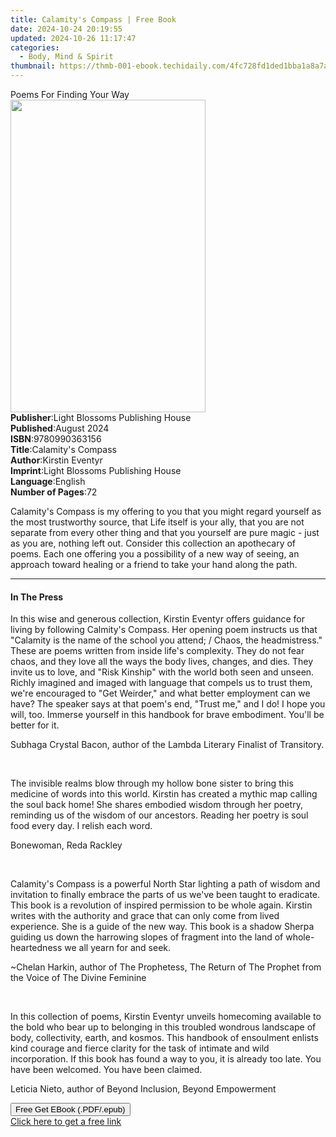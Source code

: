 ```yaml
---
title: Calamity's Compass | Free Book
date: 2024-10-24 20:19:55
updated: 2024-10-26 11:17:47
categories:
  - Body, Mind & Spirit
thumbnail: https://thmb-001-ebook.techidaily.com/4fc728fd1ded1bba1a8a7a83056097060f9f4632bb213458a68fe6db4fd82fd7.jpg
---
```

<main id="book-container">
  <div class="flex flex-col">
    <div class="book-brief flex-1 py-6 px-4 sm:p-6 md:py-10 md:px-8">
      <!-- brief-->
      <div class="book-brief-main">Poems For Finding Your Way</div>
    </div>
    <div
      class="book-meta-info flex-1 grid gap-4 col-start-1 col-end-3 row-start-1 sm:mb-6 sm:grid-cols-4 lg:gap-6 lg:col-start-2 lg:row-end-6 lg:row-span-6 lg:mb-0"
    >
      <div
        class="book-meta-info-left place-content-center mt-4 p-4 text-sm leading-6 col-start-2 col-span-2 dark:text-slate-400"
      >
        <img
          class="w-full h-500 object-cover rounded-lg sm:h-255 sm:col-span-2 lg:col-span-full"
          src="https://img-001-ebook.techidaily.com/d51c33b22883376bda9f78fb6d55b2d47c675882575ca1e2f00e8b5ee718ee09.jpg"
          alt=""
          width="312"
          height="500"
        />
      </div>
      <div
        class="book-meta-info-right mt-2 col-start-1 row-start-2 col-span-3 self-center"
      >
        <!-- meta data  -->
        <div class="flex flex-col px-4 md:px-8">
          <div class="flex-1">
            <strong>Publisher</strong>:<span class="px-2"
              >Light Blossoms Publishing House</span
            >
          </div>
          <div class="flex-1">
            <strong>Published</strong>:<span class="px-2">August 2024</span>
          </div>
          <div class="flex-1">
            <strong>ISBN</strong>:<span class="px-2">9780990363156</span>
          </div>
          <div class="flex-1">
            <strong>Title</strong>:<span class="px-2"
              >Calamity&#39;s Compass</span
            >
          </div>
          <div class="flex-1">
            <strong>Author</strong>:<span class="px-2">Kirstin Eventyr</span>
          </div>
          <div class="flex-1">
            <strong>Imprint</strong>:<span class="px-2"
              >Light Blossoms Publishing House</span
            >
          </div>
          <div class="flex-1">
            <strong>Language</strong>:<span class="px-2">English</span>
          </div>
          <div class="flex-1">
            <strong>Number of Pages</strong>:<span class="px-2">72</span>
          </div>
        </div>
      </div>
    </div>
    <div class="book-description flex-1 py-6 px-4 sm:p-6 md:py-10 md:px-8">
      <div class="book-description-main">
        <div accordion-content="" id="description">
          <p>
            Calamity's Compass is my offering to you that you might regard
            yourself as the most trustworthy source, that Life itself is your
            ally, that you are not separate from every other thing and that you
            yourself are pure magic - just as you are, nothing left out.
            Consider this collection an apothecary of poems. Each one offering
            you a possibility of a new way of seeing, an approach toward healing
            or a friend to take your hand along the path.
          </p>
        </div>
      </div>
    </div>
    <div class="book-excerpts flex-1 py-6 px-4 sm:p-6 md:py-10 md:px-8">
      <!-- excerpts-->
      <div class="book-excerpts-main">
        <hr />
        <h4 class="placeholder placeholder-heading">
          <span>In The Press</span>
        </h4>
        <p></p>
        <p>
          In this wise and generous collection, Kirstin Eventyr offers guidance
          for living by following Calmity's Compass. Her opening poem instructs
          us that "Calamity is the name of the school you attend; / Chaos, the
          headmistress." These are poems written from inside life's complexity.
          They do not fear chaos, and they love all the ways the body lives,
          changes, and dies. They invite us to love, and "Risk Kinship" with the
          world both seen and unseen. Richly imagined and imaged with language
          that compels us to trust them, we're encouraged to "Get Weirder," and
          what better employment can we have? The speaker says at that poem's
          end, "Trust me," and I do! I hope you will, too. Immerse yourself in
          this handbook for brave embodiment. You'll be better for it.
        </p>
        <p>
          Subhaga Crystal Bacon, author of the Lambda Literary Finalist of
          Transitory.
        </p>
        <p><br /></p>
        <p>
          <span style="background-color: rgba(255, 255, 255, 1)"
            >The invisible realms blow through my hollow bone sister to bring
            this medicine of words into this world. Kirstin has</span
          >&nbsp;created a&nbsp;mythic map&nbsp;calling the soul back home!
          She<span style="background-color: rgba(255, 255, 255, 1)"
            >&nbsp;shares embodied wisdom through her poetry, reminding us of
            the wisdom of our ancestors. Reading her poetry is soul food every
            day. I relish each word.</span
          >
        </p>
        <p>
          <span style="background-color: rgba(255, 255, 255, 1)"
            >Bonewoman, Reda Rackley</span
          >
        </p>
        <p><br /></p>
        <p>
          Calamity's Compass is a powerful North Star lighting a path of wisdom
          and invitation to finally embrace the parts of us we've been taught to
          eradicate. This book is a revolution of inspired permission to be
          whole again. Kirstin writes with the authority and grace that can only
          come from lived experience. She is a guide of the new way. This book
          is a shadow Sherpa guiding us down the harrowing slopes of fragment
          into the land of whole-heartedness we all yearn for and seek.
        </p>
        <p>
          ~Chelan Harkin, author of The Prophetess, The Return of The Prophet
          from the Voice of The Divine Feminine
        </p>
        <p><br /></p>
        <p>
          In this collection of poems, Kirstin Eventyr unveils homecoming
          available to the bold who bear up to belonging in this troubled
          wondrous landscape of body, collectivity, earth, and kosmos. This
          handbook of ensoulment enlists kind courage and fierce clarity for the
          task of intimate and wild incorporation.&nbsp;If this book has found a
          way to you, it is already too late. You have been welcomed. You have
          been claimed.
        </p>
        <p>Leticia Nieto, author of Beyond Inclusion, Beyond Empowerment</p>
        <p></p>
      </div>
    </div>
    <div
      class="book-about-author flex-1 py-6 px-4 sm:p-6 md:py-10 md:px-8"
    ></div>
    <div class="book-free-get flex-1 py-6 px-4 sm:p-6 md:py-10 md:px-8">
      <button
        id="btn-free-get"
        class="bg-blue-500 hover:bg-blue-700 text-white font-bold py-2 px-4 rounded"
      >
        Free Get EBook (.PDF/.epub)
      </button>
      <div id="countdown-display" class="px-2 text-lg mt-2"></div>
      <a
        id="free-link"
        class="hidden bg-blue-500 hover:bg-blue-700 text-white font-bold py-2 px-4 rounded"
        href="https://www.ebooks.com/en-us/book/211436143/calamity-s-compass/kirstin-eventyr/"
        target="_blank"
        >Click here to get a free link</a
      >
    </div>
    <script>
      let countdownTime = 0;
      let countdownInterval = null;
      document
        .getElementById('btn-free-get')
        .addEventListener('click', startCountdown);
      function startCountdown() {
        countdownTime = new Date().getTime() + 60000 * 3;
        countdownInterval = setInterval(updateCountdown, 1000);
        document.getElementById('btn-free-get').disabled = true;
        document
          .getElementById('btn-free-get')
          .classList.add('bg-gray-500', 'cursor-not-allowed');
      }
      function updateCountdown() {
        let currentTime = new Date().getTime();
        let timeLeft = countdownTime - currentTime;
        let secondsLeft = Math.floor(timeLeft / 1000);
        document.getElementById('countdown-display').innerHTML =
          `Remaining time: ${secondsLeft} seconds.`;
        if (secondsLeft <= 0) {
          clearInterval(countdownInterval);
          document.getElementById('btn-free-get').classList.add('hidden');
          document.getElementById('free-link').classList.remove('hidden');
          document.getElementById('countdown-display').innerHTML = '';
        }
      }
    </script>
  </div>
</main>
